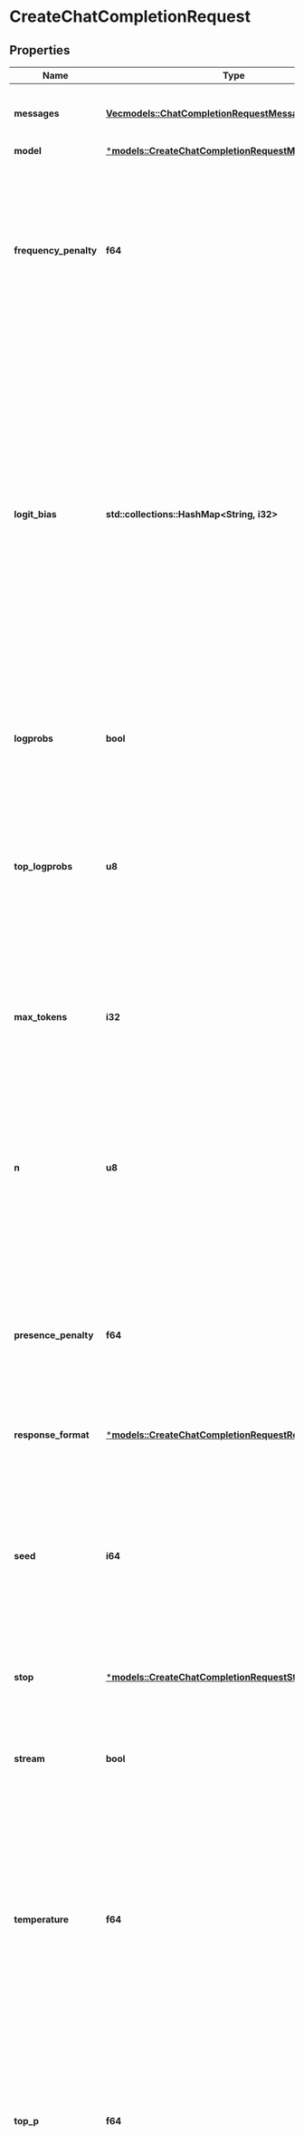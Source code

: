# CreateChatCompletionRequest

## Properties
Name | Type | Description | Notes
------------ | ------------- | ------------- | -------------
**messages** | [**Vec<models::ChatCompletionRequestMessage>**](ChatCompletionRequestMessage.md) | A list of messages comprising the conversation so far. [Example Python code](https://cookbook.openai.com/examples/how_to_format_inputs_to_chatgpt_models). | 
**model** | [***models::CreateChatCompletionRequestModel**](CreateChatCompletionRequest_model.md) |  | 
**frequency_penalty** | **f64** | Number between -2.0 and 2.0. Positive values penalize new tokens based on their existing frequency in the text so far, decreasing the model's likelihood to repeat the same line verbatim.  [See more information about frequency and presence penalties.](/docs/guides/text-generation/parameter-details)  | [optional] [default to Some(swagger::Nullable::Present(0))]
**logit_bias** | **std::collections::HashMap<String, i32>** | Modify the likelihood of specified tokens appearing in the completion.  Accepts a JSON object that maps tokens (specified by their token ID in the tokenizer) to an associated bias value from -100 to 100. Mathematically, the bias is added to the logits generated by the model prior to sampling. The exact effect will vary per model, but values between -1 and 1 should decrease or increase likelihood of selection; values like -100 or 100 should result in a ban or exclusive selection of the relevant token.  | [optional] [default to None]
**logprobs** | **bool** | Whether to return log probabilities of the output tokens or not. If true, returns the log probabilities of each output token returned in the `content` of `message`. | [optional] [default to Some(swagger::Nullable::Present(false))]
**top_logprobs** | **u8** | An integer between 0 and 20 specifying the number of most likely tokens to return at each token position, each with an associated log probability. `logprobs` must be set to `true` if this parameter is used. | [optional] [default to None]
**max_tokens** | **i32** | The maximum number of [tokens](/tokenizer) that can be generated in the chat completion.  The total length of input tokens and generated tokens is limited by the model's context length. [Example Python code](https://cookbook.openai.com/examples/how_to_count_tokens_with_tiktoken) for counting tokens.  | [optional] [default to None]
**n** | **u8** | How many chat completion choices to generate for each input message. Note that you will be charged based on the number of generated tokens across all of the choices. Keep `n` as `1` to minimize costs. | [optional] [default to Some(swagger::Nullable::Present(1))]
**presence_penalty** | **f64** | Number between -2.0 and 2.0. Positive values penalize new tokens based on whether they appear in the text so far, increasing the model's likelihood to talk about new topics.  [See more information about frequency and presence penalties.](/docs/guides/text-generation/parameter-details)  | [optional] [default to Some(swagger::Nullable::Present(0))]
**response_format** | [***models::CreateChatCompletionRequestResponseFormat**](CreateChatCompletionRequest_response_format.md) |  | [optional] [default to None]
**seed** | **i64** | This feature is in Beta. If specified, our system will make a best effort to sample deterministically, such that repeated requests with the same `seed` and parameters should return the same result. Determinism is not guaranteed, and you should refer to the `system_fingerprint` response parameter to monitor changes in the backend.  | [optional] [default to None]
**stop** | [***models::CreateChatCompletionRequestStop**](CreateChatCompletionRequest_stop.md) |  | [optional] [default to None]
**stream** | **bool** | If set, partial message deltas will be sent, like in ChatGPT. Tokens will be sent as data-only [server-sent events](https://developer.mozilla.org/en-US/docs/Web/API/Server-sent_events/Using_server-sent_events#Event_stream_format) as they become available, with the stream terminated by a `data: [DONE]` message. [Example Python code](https://cookbook.openai.com/examples/how_to_stream_completions).  | [optional] [default to Some(swagger::Nullable::Present(false))]
**temperature** | **f64** | What sampling temperature to use, between 0 and 2. Higher values like 0.8 will make the output more random, while lower values like 0.2 will make it more focused and deterministic.  We generally recommend altering this or `top_p` but not both.  | [optional] [default to Some(swagger::Nullable::Present(1))]
**top_p** | **f64** | An alternative to sampling with temperature, called nucleus sampling, where the model considers the results of the tokens with top_p probability mass. So 0.1 means only the tokens comprising the top 10% probability mass are considered.  We generally recommend altering this or `temperature` but not both.  | [optional] [default to Some(swagger::Nullable::Present(1))]
**tools** | [**Vec<models::ChatCompletionTool>**](ChatCompletionTool.md) | A list of tools the model may call. Currently, only functions are supported as a tool. Use this to provide a list of functions the model may generate JSON inputs for. A max of 128 functions are supported.  | [optional] [default to None]
**tool_choice** | [***models::ChatCompletionToolChoiceOption**](ChatCompletionToolChoiceOption.md) |  | [optional] [default to None]
**user** | **String** | A unique identifier representing your end-user, which can help OpenAI to monitor and detect abuse. [Learn more](/docs/guides/safety-best-practices/end-user-ids).  | [optional] [default to None]
**function_call** | [***models::CreateChatCompletionRequestFunctionCall**](CreateChatCompletionRequest_function_call.md) |  | [optional] [default to None]
**functions** | [**Vec<models::ChatCompletionFunctions>**](ChatCompletionFunctions.md) | Deprecated in favor of `tools`.  A list of functions the model may generate JSON inputs for.  | [optional] [default to None]

[[Back to Model list]](../README.md#documentation-for-models) [[Back to API list]](../README.md#documentation-for-api-endpoints) [[Back to README]](../README.md)


